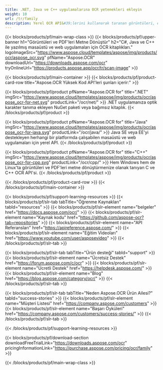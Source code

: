 ```yaml
---
title: .NET, Java ve C++ uygulamalarına OCR yetenekleri ekleyin
weight: 10
url: /tr/family
description: Yerel OCR API&#39;lerini kullanarak taranan görüntüleri, ekran görüntülerini, görüntü bölgelerini ve PDF dosyalarını .NET, Java ve C++ uygulamalarında metne dönüştürün.
---
```


{{< blocks/products/pf/main-wrap-class >}}
{{< blocks/products/pf/upper-banner h1="Görüntüleri ve PDF&#39;leri Metne Dönüştür" h2="C#, Java ve C++ ile yazılmış masaüstü ve web uygulamaları için OCR kitaplıkları." logoImageSrc="https://www.aspose.cloud/templates/aspose/img/products/ocr/aspose_ocr.svg" pfName="Aspose.OCR" downloadUrl="https://downloads.aspose.com/ocr" tryOnlineUrl="https://products.aspose.app/ocr/tr/scan-image" >}}

{{< blocks/products/pf/main-container >}}
{{< blocks/products/pf/product-card-row title="Aspose.OCR Yüksek Kod API&#39;leri şunları içerir:" >}}

{{< blocks/products/pf/product pfName="Aspose.OCR for" title=".NET" imgSrc="https://www.aspose.cloud/templates/aspose/img/products/ocr/aspose_ocr-for-net.svg" productLink="/ocr/net/" >}}
.NET uygulamanıza optik karakter tanıma ekleyen NuGet paketi veya bağımsız kitaplık.
{{< /blocks/products/pf/product >}}

{{< blocks/products/pf/product pfName="Aspose.OCR for" title="Java" imgSrc="https://www.aspose.cloud/templates/aspose/img/products/ocr/aspose_ocr-for-java.svg" productLink="/ocr/java/" >}}
Java SE veya EE&#39;yi destekleyen herhangi bir platformda çalışabilen masaüstü ve web uygulamaları için yerel API.
{{< /blocks/products/pf/product >}}

{{< blocks/products/pf/product pfName="Aspose.OCR for" title="C++" imgSrc="https://www.aspose.cloud/templates/aspose/img/products/ocr/aspose_ocr-for-cpp.svg" productLink="/ocr/cpp/" >}}
Hem Windows hem de Linux&#39;ta görüntüleri ve PDF&#39;leri metne dönüştürmenize olanak tanıyan C ve C++ OCR API&#39;si.
{{< /blocks/products/pf/product >}}

{{< /blocks/products/pf/product-card-row >}}
{{< /blocks/products/pf/main-container >}}

{{< blocks/products/pf/support-learning-resources >}}
{{< blocks/products/pf/slr-tab tabTitle="Öğrenme Kaynakları" tabId="resources" >}}
{{< blocks/products/pf/slr-element name="belgeler" href="https://docs.aspose.com/ocr/" >}}
{{< blocks/products/pf/slr-element name="Kaynak kodu" href="https://github.com/aspose-ocr?tab=repositories" >}}
{{< blocks/products/pf/slr-element name="API Referansları" href="https://apireference.aspose.com/" >}}
{{< blocks/products/pf/slr-element name="Eğitim Videoları" href="https://www.youtube.com/user/asposevideo" >}}
{{< /blocks/products/pf/slr-tab >}}

{{< blocks/products/pf/slr-tab tabTitle="Ürün desteği" tabId="support" >}}
{{< blocks/products/pf/slr-element name="Ücretsiz Destek" href="https://forum.aspose.com/c/ocr" >}}
{{< blocks/products/pf/slr-element name="Ücretli Destek" href="https://helpdesk.aspose.com/" >}}
{{< blocks/products/pf/slr-element name="Blog" href="https://blog.aspose.com/category/ocr/" >}}
{{< /blocks/products/pf/slr-tab >}}

{{< blocks/products/pf/slr-tab tabTitle="Neden Aspose.OCR Ürün Ailesi?" tabId="success-stories" >}}
{{< blocks/products/pf/slr-element name="Müşteri Listesi" href="https://company.aspose.com/customers" >}}
{{< blocks/products/pf/slr-element name="Başarı Öyküleri" href="https://company.aspose.com/customers/success-stories/" >}}
{{< /blocks/products/pf/slr-tab >}}

{{< /blocks/products/pf/support-learning-resources >}}

{{< blocks/products/pf/download-section downloadFreeTrialLink="https://downloads.aspose.com/ocr" pricingInformationLink="https://purchase.aspose.com/pricing/ocr/family" >}}

{{< /blocks/products/pf/main-wrap-class >}}